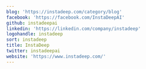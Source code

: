 ```yaml
---
blog: 'https://instadeep.com/category/blog'
facebook: 'https://facebook.com/InstaDeepAI'
github: instadeepai
linkedin: 'https://linkedin.com/company/instadeep'
logohandle: instadeep
sort: instadeep
title: InstaDeep
twitter: instadeepai
website: 'https://www.instadeep.com/'
---
```

